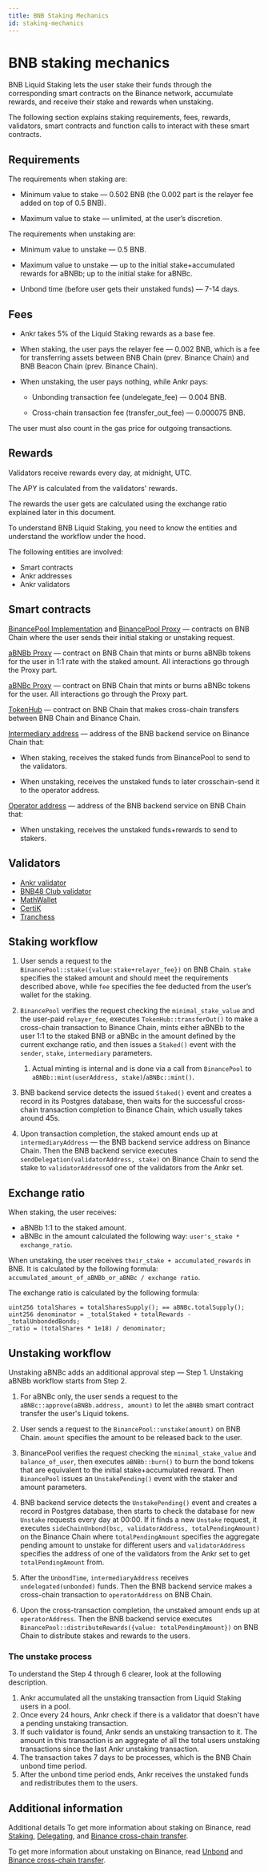 ```yaml
---
title: BNB Staking Mechanics
id: staking-mechanics
---
```


# BNB staking mechanics

BNB Liquid Staking lets the user stake their funds through the corresponding smart contracts on the Binance network, accumulate rewards, and receive their stake and rewards when unstaking.

The following section explains staking requirements, fees, rewards, validators, smart contracts and function calls to interact with these smart contracts.


## Requirements

The requirements when staking are:

* Minimum value to stake — 0.502 BNB (the 0.002 part is the relayer fee added on top of 0.5 BNB).

* Maximum value to stake — unlimited, at the user’s discretion.

The requirements when unstaking are:

* Minimum value to unstake — 0.5 BNB.

* Maximum value to unstake — up to the initial stake+accumulated rewards for aBNBb; up to the initial stake for aBNBc.

* Unbond time (before user gets their unstaked funds) — 7-14 days.


## Fees

* Ankr takes 5% of the Liquid Staking rewards as a base fee. 

* When staking, the user pays the relayer fee — 0.002 BNB, which is a fee for transferring assets between BNB Chain (prev. Binance Chain) and BNB Beacon Chain (prev. Binance Chain).

* When unstaking, the user pays nothing, while Ankr pays:

  * Unbonding transaction fee (undelegate_fee) — 0.004 BNB.

  * Cross-chain transaction fee (transfer_out_fee) — 0.000075 BNB.

The user must also count in the gas price for outgoing transactions.


## Rewards
Validators receive rewards every day, at midnight, UTC.

The APY is calculated from the validators' rewards. 

The rewards the user gets are calculated using the exchange ratio explained later in this document.

To understand BNB Liquid Staking, you need to know the entities and understand the workflow under the hood.

The following entities are involved:
* Smart contracts
* Ankr addresses
* Ankr validators


## Smart contracts

[BinancePool Implementation](https://bscscan.com/address/0x2ffd8a0dcedd44c583098de439242b801903bf6b) and [BinancePool Proxy](https://bscscan.com/address/0x66bea595aefd5a65799a920974b377ed20071118) — contracts on BNB Chain where the user sends their initial staking or unstaking request.

[aBNBb Proxy](https://bscscan.com/address/0xBb1Aa6e59E5163D8722a122cd66EBA614b59df0d) — contract on BNB Chain that mints or burns aBNBb tokens for the user in 1:1 rate with the staked amount. All interactions go through the Proxy part.

[aBNBc Proxy](https://bscscan.com/address/0xE85aFCcDaFBE7F2B096f268e31ccE3da8dA2990A) — contract on BNB Chain that mints or burns aBNBc tokens for the user. All interactions go through the Proxy part.

[TokenHub](https://bscscan.com/address/0x0000000000000000000000000000000000001004) — contract on BNB Chain that makes cross-chain transfers between BNB Chain and Binance Chain.

[Intermediary address](https://explorer.binance.org/address/bnb1lyhlnk763duq48rmctftxlde6ax3htxkxnay3e)  — address of the BNB backend service on Binance Chain that:

* When staking, receives the staked funds from BinancePool to send to the validators. 

* When unstaking, receives the unstaked funds to later crosschain-send it to the operator address. 

[Operator address](https://bscscan.com/address/0x4069d8a3de3a72eca86ca5e0a4b94619085e7362) — address of the BNB backend service on BNB Chain that:

* When unstaking, receives the unstaked funds+rewards to send to stakers.

## Validators
* [Ankr validator](https://www.bnbchain.world/en/staking/validator/bva1xnudjls7x4p48qrk0j247htt7rl2k2dzp3mr3j)
* [BNB48 Club validator](https://www.bnbchain.world/en/staking/validator/bva1ygrhjdjfyn2ffh5ha5llf5g6l3wxjt29hz9q4s)
* [MathWallet](https://www.bnbchain.org/en/staking/validator/bva1y52k5rfmqv46p8x8jsnppzgkjgzt5m0zgx5h37)
* [CertiK](https://www.bnbchain.org/en/staking/validator/bva1lva9unyerjwcnayyd9kukyde96tvcfdgqk4930)
* [Tranchess](https://www.bnbchain.org/en/staking/validator/bva1m3nj2sglp7mlz3y08qjlqyhycenz8m9cl4h4ht)

## Staking workflow
1. User sends a request to the `BinancePool::stake({value:stake+relayer_fee})` on BNB Chain. `stake` specifies the staked amount and should meet the requirements described above, while `fee` specifies the fee deducted from the user’s wallet for the staking. 

2. `BinancePool` verifies the request checking the `minimal_stake_value` and the user-paid `relayer_fee`, executes `TokenHub::transferOut()` to make a cross-chain transaction to Binance Chain, mints either aBNBb to the user 1:1 to the staked BNB or aBNBc in the amount defined by the current exchange ratio, and then issues a `Staked()` event with the `sender`, `stake`, `intermediary` parameters. 
   1. Actual minting is internal and is done via a call from `BinancePool` to `aBNBb::mint(userAddress, stake)`/`aBNBc::mint()`.

3. BNB backend service detects the issued `Staked()` event and creates a record in its Postgres database, then waits for the successful cross-chain transaction completion to Binance Chain, which usually takes around 45s.

4. Upon transaction completion, the staked amount ends up at `intermediaryAddress` — the BNB backend service address on Binance Chain. Then the BNB backend service executes `sendDelegation(validatorAddress, stake)` on Binance Chain to send the stake to `validatorAddress`of one of the validators from the Ankr set.

## Exchange ratio 

When staking, the user receives:
* aBNBb 1:1 to the staked amount.
* aBNBc in the amount calculated the following way: `user's_stake * exchange_ratio`.

When unstaking, the user receives `their_stake + accumulated_rewards` in BNB. 
It is calculated by the following formula: `accumulated_amount_of_aBNBb_or_aBNBc / exchange ratio`. 

The exchange ratio is calculated by the following formula: 

```
uint256 totalShares = totalSharesSupply(); == aBNBc.totalSupply();
uint256 denominator = _totalStaked + totalRewards - _totalUnbondedBonds;
_ratio = (totalShares * 1e18) / denominator;
```

## Unstaking workflow

Unstaking aBNBc adds an additional approval step — Step 1. Unstaking aBNBb workflow starts from Step 2. 

1. For aBNBc only, the user sends a request to the `aBNBc::approve(aBNBb.address, amount)` to let the `aBNBb` smart contract transfer the user's Liquid tokens.  

2. User sends a request to the `BinancePool::unstake(amount)` on BNB Chain. `amount` specifies the amount to be released back to the user.

3. BinancePool verifies the request checking the `minimal_stake_value` and `balance_of_user`, then executes `aBNBb::burn()` to burn the bond tokens that are equivalent to the initial stake+accumulated reward. Then `BinancePool` issues an `UnstakePending()` event with the staker and amount parameters. 

4. BNB backend service detects the `UnstakePending()` event and creates a record in Postgres database, then starts to check the database for new `Unstake` requests every day at 00:00. If it finds a new `Unstake` request, it executes `sideChainUnbond(bsc, validatorAddress, totalPendingAmount)` on the Binance Chain where `totalPendingAmount` specifies the aggregate pending amount to unstake for different users and `validatorAddress` specifies the address of one of the validators from the Ankr set to get `totalPendingAmount` from. 

5. After the `UnbondTime`, `intermediaryAddress` receives `undelegated(unbonded)` funds. Then the BNB backend service makes a cross-chain transaction to `operatorAddress` on BNB Chain.

6. Upon the cross-transaction completion, the unstaked amount ends up at `operatorAddress`. Then the BNB backend service executes `BinancePool::distributeRewards({value: totalPendingAmount})` on BNB Chain to distribute stakes and rewards to the users. 
   

### The unstake process

To understand the Step 4 through 6 clearer, look at the following description. 
 
1. Ankr accumulated all the unstaking transaction from Liquid Staking users in a pool.
2. Once every 24 hours, Ankr check if there is a validator that doesn't have a pending unstaking transaction.
3. If such validator is found, Ankr sends an unstaking transaction to it. The amount in this transaction is an aggregate of all the total users unstaking transactions since the last Ankr unstaking transaction.      
4. The transaction takes 7 days to be processes, which is the BNB Chain unbond time period.
5. After the unbond time period ends, Ankr receives the unstaked funds and redistributes them to the users.


## Additional information

Additional details
To get more information about staking on Binance, read [Staking](https://docs.binance.org/smart-chain/validator/Parameters.html), [Delegating](https://docs.binance.org/faq/bsc/del.html), and [Binance cross-chain transfer](https://docs.binance.org/smart-chain/developer/cross-chain-transfer.html).

To get more information about unstaking on Binance, read [Unbond](https://docs.binance.org/faq/bsc/del.html#when-can-i-receive-my-undelegated-bnb) and [Binance cross-chain transfer](https://docs.binance.org/smart-chain/developer/cross-chain-transfer.html).